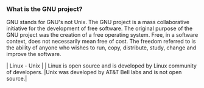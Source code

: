 ### What is the GNU project?
GNU stands for GNU's not Unix. 
The GNU project is a mass collaborative initiative for the development of free software. 
The original purpose of the GNU project was the creation of a free operating system. Free, in a software context, does not necessarily mean free of cost. 
The freedom referred to is the ability of anyone who wishes to run, copy, distribute, study, change and improve the software.

| Linux  -  Unix |
| Linux is open source and is developed by Linux community of developers. |Unix was developed by AT&T Bell labs and is not open source.|
